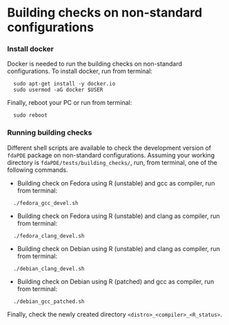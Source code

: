 # Building checks on non-standard configurations


### Install docker 
Docker is needed to run the building checks on non-standard configurations.
To install docker, run from terminal:
```
  sudo apt-get install -y docker.io
  sudo usermod -aG docker $USER
```

Finally, reboot your PC or run from terminal:
```
  sudo reboot
```

### Running building checks
Different shell scripts are available to check the development version of `fdaPDE` package on non-standard configurations. Assuming your working directory is `fdaPDE/tests/building_checks/`, run, from terminal, one of the following commands.

  - Building check on Fedora using R (unstable) and gcc as compiler, run from terminal:
  ```
    ./fedora_gcc_devel.sh
  ```
  
  - Building check on Fedora using R (unstable) and clang as compiler, run from terminal:
  ```
    ./fedora_clang_devel.sh
  ```
  
  - Building check on Debian using R (unstable) and clang as compiler, run from terminal:
  ```
    ./debian_clang_devel.sh
  ```
  
  - Building check on Debian using R (patched) and gcc as compiler, run from terminal:
  ```
    ./debian_gcc_patched.sh
  ```

Finally, check the newly created directory `<distro>_<compiler>_<R_status>`.
  
